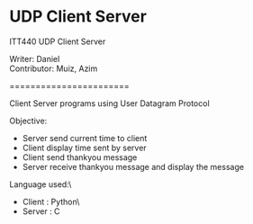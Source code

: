 # UDP Client Server
ITT440 UDP Client Server 

Writer: Daniel\
Contributor: Muiz, Azim

=======================

Client Server programs using User Datagram Protocol

Objective:
- Server send current time to client
- Client display time sent by server
- Client send thankyou message
- Server receive thankyou message and display the message



Language used:\
- Client : Python\
- Server : C
